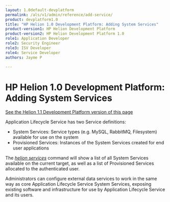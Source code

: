 ```yaml
---
layout: 1.0default-devplatform
permalink: /als/v1/admin/reference/add-service/
product: devplatform1.0
title: "HP Helion 1.0 Development Platform: Adding System Services"
product-version1: HP Helion Development Platform
product-version2: HP Helion Development Platform 1.0
role1: Application Developer
role2: Security Engineer
role3: ISV Developer 
role4: Service Developer
authors: Jayme P

---
```

<!--PUBLISHED-->

# HP Helion 1.0 Development Platform: Adding System Services[](#adding-system-services "Permalink to this headline")
[See the Helion 1.1 Development Platform version of this page](/helion/devplatform/1.1/als/admin/reference/add-service/)



Application Lifecycle Service has two Service definitions:

-   System Services: Service types (e.g. MySQL, RabbitMQ, Filesystem)
    available for use on the system
-   Provisioned Services: Instances of the System Services created for
    end user applications

The [*helion
services*](/als/v1/user/reference/client-ref/#command-services)
command will show a list of all System Services available on the current
target, as well as a list of Provisioned Services allocated to the
authenticated user.

Administrators can configure external data services to work in the same
way as core Application Lifecycle Service System Services, exposing existing software and
infrastructure for use by Application Lifecycle Service and its users.

